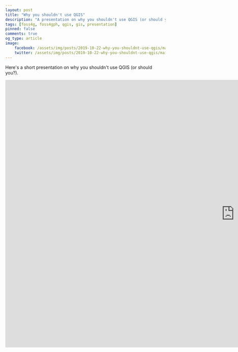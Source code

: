 ```yaml
---
layout: post
title: "Why you shouldn't use QGIS"
description: "A presentation on why you shouldn't use QGIS (or should you?)."
tags: [foss4g, foss4gph, qgis, gis, presentation]
pinned: false
comments: true
og_type: article
image:
    facebook: /assets/img/posts/2019-10-22-why-you-shouldnt-use-qgis/main.png
    twitter: /assets/img/posts/2019-10-22-why-you-shouldnt-use-qgis/main.png
---
```


Here's a short presentation on why you shouldn't use QGIS (or should you?).

<div class="embed-responsive embed-responsive-16by9">
    <iframe src="https://docs.google.com/presentation/d/e/2PACX-1vR8uh9nHOWsOrGenWHadgdbqWXCWEYsjJ-ijib7OfNzZrhXQQ8zJPXIvbPGYaNBxZ1ziY7yIvZt_Slx/embed?start=false&loop=false&delayms=60000" frameborder="0" width="1440" height="839" allowfullscreen="true" mozallowfullscreen="true" webkitallowfullscreen="true"></iframe>
</div>
